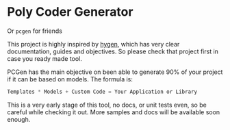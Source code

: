 # Poly Coder Generator

Or `pcgen` for friends

This project is highly inspired by [hygen](https://github.com/jondot/hygen), which has very clear documentation, guides and objectives. So please check that project first in case you ready made tool.

PCGen has the main objective on been able to generate 90% of your project if it can be based on models. The formula is:

```js
Templates * Models + Custom Code = Your Application or Library
```

This is a very early stage of this tool, no docs, or unit tests even, so be careful while checking it out. More samples and docs will be available soon enough.
